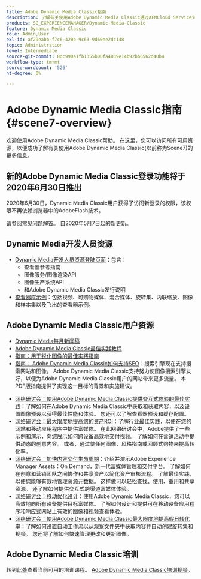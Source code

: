```yaml
---
title: Adobe Dynamic Media Classic指南
description: 了解有关使用Adobe Dynamic Media Classic通过AEMCloud Service文档管理您的视频、弹出广告等内容的更多信息。
products: SG_EXPERIENCEMANAGER/Dynamic-Media-Classic
feature: Dynamic Media Classic
role: Admin,User
exl-id: af29eabb-f7c6-420b-9c63-9d60ee2dc148
topic: Administration
level: Intermediate
source-git-commit: 8dc990a1fb1355b00fa4839e14b92bb6562d40b4
workflow-type: tm+mt
source-wordcount: '526'
ht-degree: 0%

---
```


# Adobe Dynamic Media Classic指南 {#scene7-overview}

欢迎使用Adobe Dynamic Media Classic帮助。 在这里，您可以访问所有可用资源，以便成功了解有关使用Adobe Dynamic Media Classic(以前称为Scene7)的更多信息。

## 新的Adobe Dynamic Media Classic登录功能将于2020年6月30日推出

2020年6月30日，Dynamic Media Classic用户获得了访问新登录的权限，该权限不再依赖浏览器中的AdobeFlash技术。

请参阅[常见问题解答](new-ui-2020.md)。 自2020年5月7日起的新更新。

## Dynamic Media开发人员资源

* [Dynamic Media开发人员资源登陆页面](https://experienceleague.adobe.com/en/docs/dynamic-media-developer-resources)：包含：
   * 查看器参考指南
   * 图像服务/图像渲染API
   * 图像生产系统API
   * 和Adobe Dynamic Media Classic发行说明
* [查看器库示例](https://landing.adobe.com/en/na/dynamic-media/ctir-2755/live-demos.html)：包括视频、可购物媒体、混合媒体、旋转集、内联缩放、图像和样本集以及飞出的查看器示例。

## Adobe Dynamic Media Classic用户资源

* [Dynamic Media每月新闻稿](dynamic-media-newsletter.md)
* [Adobe Dynamic Media Classic最佳实践教程](https://experienceleague.adobe.com/en/docs/experience-manager-learn/dynamic-media-classic-tutorial/overview)
* [指南：用于锐化图像的最佳实践指南](/help/using/assets/s7_sharpening_images.pdf)
* [指南： Adobe Dynamic Media Classic如何支持SEO](/help/using/assets/s7_seo.pdf)：搜索引擎现在支持搜索网站和图像。 Adobe Dynamic Media Classic支持努力使图像搜索引擎友好，以便为Adobe Dynamic Media Classic用户的网站带来更多流量。 本PDF版指南提供了实现这一目标的背景和实施建议。
<!-- * [Webinar: Best Practices for Responsive Design](http://offers.adobe.com/en/na/marketing/landings/_40458_responsive_design_live_on_demand_webinar.html): Learn practical tips on how to improve your mobile strategy. See real-world examples of responsive design in action. Create one primary asset that works across multiple devices and increase mobile performance by dynamically changing the resolution of images or the orientation of images for portrait or landscape displays. Learn how to also dynamically crop, scale, or resize images. -->
* [网络研讨会：使用Adobe Dynamic Media Classic提供交互式体验的最佳实践](https://seminars.adobeconnect.com/p7wb8ej3u6d/)：了解如何在Adobe Dynamic Media Classic中获取和获取内容，以及设置图像预设以获得最佳性能和体验。 您还可以了解查看器预设和缓存配置。
* [网络研讨会：最大限度地提高您的资产ROI](https://adobecustomersuccess.adobeconnect.com/p5ar3hfrrec/?launcher=false&amp;fcsContent=true&amp;pbMode=normal&amp;proto=true)：了解行业最佳实践，以便在您的网站和移动应用程序中提供富媒体。 在此网络研讨会中，Adobe提供了一些示例和演示，向您展示如何跨设备高效地交付视频。 了解如何在营销活动中提供动态的创意内容。 或者，通过使任何图像、风格指南或回顾式购物来提高转化率。
* [网络研讨会：加快内容交付生命周期](https://adobecustomersuccess.adobeconnect.com/p88ducm9pqv/)：介绍并演示Adobe Experience Manager Assets：On Demand，新一代富媒体管理和交付平台。 了解如何在创意和营销团队之间协作和共享资产以简化资产审核流程。 了解最佳实践，以便您能够有效地管理资源元数据。 这样做可以轻松查找、使用、重用和共享资源。 还了解如何提供交互式跨渠道富媒体体验。
* [网络研讨会：移动优化设计](https://adobecustomersuccess.adobeconnect.com/p6oqd3wydif/?launcher=false&amp;fcsContent=true&amp;pbMode=normal&amp;proto=true)：使用Adobe Dynamic Media Classic，您可以高效地向所有设备提供目标富媒体。 了解如何设计和提供可在移动设备应用程序和响应式网站上有效的图像和视频查看体验。
* [网络研讨会：使用Adobe Dynamic Media Classic最大限度地提高假日转化率](https://adobecustomersuccess.adobeconnect.com/p32n1yr85c9/?proto=true)：了解如何设置自动工作流以从观察文件夹中获取内容并自动创建旋转集和视频。 您还将了解如何快速管理更改和更新图像。

## Adobe Dynamic Media Classic培训

转到[此处](https://learning.adobe.com/catalog.html#product=adobe-scene7)查看当前可用的培训课程。
[Adobe Dynamic Media Classic培训视频](/help/using/training-videos.md)。
